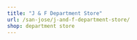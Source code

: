 ```yaml
---
title: "J & F Department Store"
url: /san-jose/j-and-f-department-store/
shop: department store
---
```

